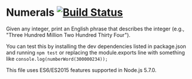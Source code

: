 # Numerals [![Build Status](https://travis-ci.org/matthewlane/nike-code.svg?branch=master)](https://travis-ci.org/matthewlane/nike-code)

Given any integer, print an English phrase that describes the integer
(e.g., "Three Hundred Million Two Hundred Thirty Four").

You can test this by installing the dev dependencies listed in package.json and
running `npm test` or replacing the module.exports line with something like
`console.log(numberWord(300000234));`

This file uses ES6/ES2015 features supported in Node.js 5.7.0.
